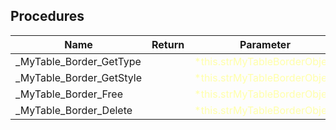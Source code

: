 ## Procedures

|Name|Return|Parameter|Comment|
| --- | --- | --- | --- |
|\_MyTable\_Border\_GetType||<span style="color:#FFFFAA">*this.strMyTableBorderObject</span>||
|\_MyTable\_Border\_GetStyle||<span style="color:#FFFFAA">*this.strMyTableBorderObject</span>||
|\_MyTable\_Border\_Free||<span style="color:#FFFFAA">*this.strMyTableBorderObject</span>||
|\_MyTable\_Border\_Delete||<span style="color:#FFFFAA">*this.strMyTableBorderObject</span>||


